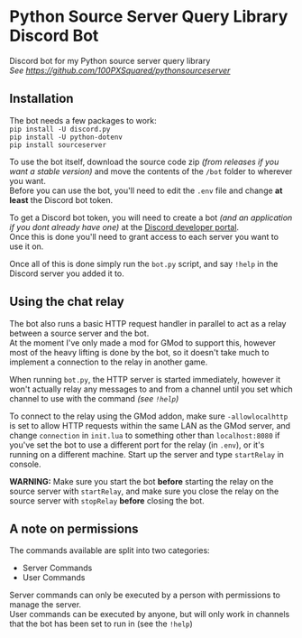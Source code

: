 # Python Source Server Query Library Discord Bot
Discord bot for my Python source server query library  
*See https://github.com/100PXSquared/pythonsourceserver*

## Installation
The bot needs a few packages to work:  
`pip install -U discord.py`  
`pip install -U python-dotenv`  
`pip install sourceserver`  

To use the bot itself, download the source code zip *(from releases if you want a stable version)* and move the contents of the `/bot` folder to wherever you want.  
Before you can use the bot, you'll need to edit the `.env` file and change **at least** the Discord bot token.  

To get a Discord bot token, you will need to create a bot *(and an application if you dont already have one)* at the [Discord developer portal](https://discord.com/developers).  
Once this is done you'll need to grant access to each server you want to use it on.

Once all of this is done simply run the `bot.py` script, and say `!help` in the Discord server you added it to.  

## Using the chat relay
The bot also runs a basic HTTP request handler in parallel to act as a relay between a source server and the bot.  
At the moment I've only made a mod for GMod to support this, however most of the heavy lifting is done by the bot, so it doesn't take much to implement a connection to the relay in another game.  

When running `bot.py`, the HTTP server is started immediately, however it won't actually relay any messages to and from a channel until you set which channel to use with the command *(see `!help`)*  

To connect to the relay using the GMod addon, make sure `-allowlocalhttp` is set to allow HTTP requests within the same LAN as the GMod server, and change `connection` in `init.lua` to something other than `localhost:8080` if you've set the bot to use a different port for the relay (in `.env`), or it's running on a different machine. Start up the server and type `startRelay` in console.  

**WARNING:** Make sure you start the bot **before** starting the relay on the source server with `startRelay`, and make sure you close the relay on the source server with `stopRelay` **before** closing the bot.  

## A note on permissions
The commands available are split into two categories:  
* Server Commands  
* User Commands  

Server commands can only be executed by a person with permissions to manage the server.  
User commands can be executed by anyone, but will only work in channels that the bot has been set to run in (see the `!help`)
